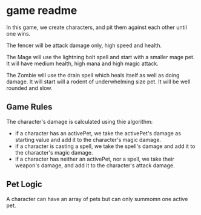# game readme

In this game, we create characters, and pit them against each other until one wins.


The fencer will be attack damage only, high speed and health.

The Mage will use the lightning bolt spell and start with a smaller mage pet. It will have medium health, high mana and high magic attack.

The Zombie will use the drain spell which heals itself as well as doing damage. It will start will a rodent of underwhelming size pet. It will be well rounded and slow.

## Game Rules

The character's damage is calculated using thie algorithm:

- if a character has an activePet, we take the activePet's damage as starting value and add it to the character's magic damage.
- if a character is casting a spell, we take the spell's damage and add it to the character's magic damage.
- if a character has neither an activePet, nor a spell, we take their weapon's damage, and add it to the character's attack damage.

## Pet Logic

A character can have an array of pets but can only summomn one active pet.